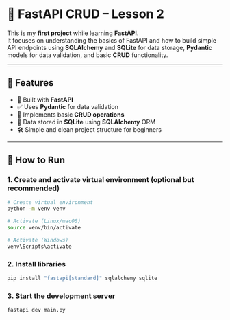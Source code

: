 # 📘 FastAPI CRUD – Lesson 2

This is my **first project** while learning **FastAPI**.  
It focuses on understanding the basics of FastAPI and how to build simple API endpoints using **SQLAlchemy** and **SQLite** for data storage, **Pydantic** models for data validation, and basic **CRUD** functionality.

---

## 🚀 Features

- 🔧 Built with **FastAPI**
- ✅ Uses **Pydantic** for data validation
- 🧠 Implements basic **CRUD operations**
- 💾 Data stored in **SQLite** using **SQLAlchemy** ORM
- 🛠️ Simple and clean project structure for beginners

---

## 🧪 How to Run

### 1. Create and activate virtual environment (optional but recommended)
```bash
# Create virtual environment
python -m venv venv

# Activate (Linux/macOS)
source venv/bin/activate

# Activate (Windows)
venv\Scripts\activate
```

### 2. Install libraries
```bash
pip install "fastapi[standard]" sqlalchemy sqlite
```

### 3. Start the development server
```bash
fastapi dev main.py
```
